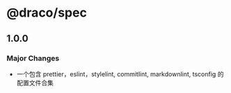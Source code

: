 # @draco/spec

## 1.0.0

### Major Changes

- 一个包含 prettier，eslint，stylelint, commitlint, markdownlint, tsconfig 的配置文件合集
